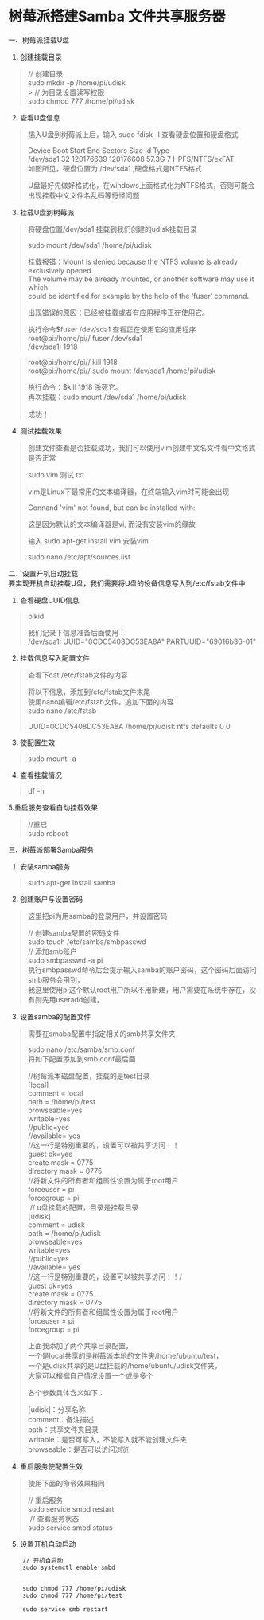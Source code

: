 # 树莓派搭建Samba 文件共享服务器


一、树莓派挂载U盘

1. 创建挂载目录 <br>
> // 创建目录<br>
> sudo mkdir -p /home/pi/udisk <br>
​> 
> // 为目录设置读写权限<br>
> sudo chmod 777 /home/pi/udisk<br>


2. 查看U盘信息<br>
> 插入U盘到树莓派上后，输入 sudo fdisk -l 查看硬盘位置和硬盘格式<br>
> 
> Device     Boot Start       End   Sectors  Size Id Type<br>
> /dev/sda1          32 120176639 120176608 57.3G  7 HPFS/NTFS/exFAT<br>
> 如图所见，硬盘位置为 /dev/sda1 ,硬盘格式是NTFS格式<br>
> 
> U盘最好先做好格式化，在windows上面格式化为NTFS格式，否则可能会出现挂载中文文件名乱码等奇怪问题<br>

3. 挂载U盘到树莓派<br>
> 将硬盘位置/dev/sda1 挂载到我们创建的udisk挂载目录<br>
> 
> sudo mount /dev/sda1 /home/pi/udisk<br>
> 
> 挂载报错：Mount is denied because the NTFS volume is already exclusively opened.<br>
> The volume may be already mounted, or another software may use it which<br>
> could be identified for example by the help of the ‘fuser’ command.<br>
> 
> 出现错误的原因：已经被挂载或者有应用程序正在使用它。<br>
> 
> 执行命令$fuser  /dev/sda1 查看正在使用它的应用程序<br>
> root@pi:/home/pi// fuser /dev/sda1<br>
> /dev/sda1:            1918<br>

> root@pi:/home/pi// kill 1918<br>
> root@pi:/home/pi// sudo mount /dev/sda1 /home/pi/udisk<br>
> 
> 执行命令：$kill 1918 杀死它。<br>
> 再次挂载：sudo mount /dev/sda1 /home/pi/udisk<br>
> 
> 成功！<br>

4. 测试挂载效果<br>
> 创建文件查看是否挂载成功，我们可以使用vim创建中文名文件看中文格式是否正常<br>
> 
> sudo vim 测试.txt<br>
> 
> vim是Linux下最常用的文本编译器，在终端输入vim时可能会出现<br>
> 
> Connand 'vim' not found, but can be installed with:<br>
> 
> 这是因为默认的文本编译器是vi, 而没有安装vim的缘故<br>
> 
> 输入 sudo apt-get install vim 安装vim<br>
> 
> 
> sudo nano /etc/apt/sources.list<br>


二、设置开机自动挂载<br>
要实现开机自动挂载U盘，我们需要将U盘的设备信息写入到/etc/fstab文件中<br>

1. 查看硬盘UUID信息<br>
> blkid<br>
> 
> 我们记录下信息准备后面使用：<br>
>  /dev/sda1:  UUID="0CDC5408DC53EA8A"  PARTUUID="69016b36-01"<br>

2. 挂载信息写入配置文件<br>
> 查看下cat /etc/fstab文件的内容<br>
> 
> 将以下信息，添加到/etc/fstab文件末尾<br>
> 使用nano编辑/etc/fstab文件，追加下面的内容<br>
> sudo nano  /etc/fstab<br>
> 
> UUID=0CDC5408DC53EA8A  /home/pi/udisk  ntfs defaults 0 0<br>


3. 使配置生效<br>
> sudo mount -a<br>


4. 查看挂载情况<br>
> df -h<br>

5.重启服务查看自动挂载效果<br>

> //重启<br>
> sudo reboot<br>


三、树莓派部署Samba服务<br>
1. 安装samba服务<br>
> sudo apt-get install samba<br>


2. 创建账户与设置密码<br>
> 这里把pi为用samba的登录用户，并设置密码<br>
> 
> // 创建samba配置的密码文件<br>
> sudo touch /etc/samba/smbpasswd<br>
> ​
> // 添加smb账户<br>
> sudo smbpasswd -a pi<br>
> 执行smbpasswd命令后会提示输入samba的账户密码，这个密码后面访问smb服务会用到，<br>
> 我这里使用pi这个默认root用户所以不用新建，用户需要在系统中存在，没有则先用useradd创建。<br>


3. 设置samba的配置文件<br>
> 需要在smaba配置中指定相关的smb共享文件夹<br>
> 
> sudo nano /etc/samba/smb.conf<br>
> 将如下配置添加到smb.conf最后面<br>
> 
> //树莓派本磁盘配置，挂载的是test目录<br>
> [local]<br>
>     comment = local<br>
>     path = /home/pi/test<br>
>     browseable=yes<br>
>     writable=yes<br>
>     //public=yes<br>
>     //available= yes<br>
>     //这一行是特别重要的，设置可以被共享访问！！<br>
>     guest ok=yes <br>
>     create mask = 0775<br>
>     directory mask = 0775<br>
>     //将新文件的所有者和组属性设置为属于root用户<br>
>     forceuser = pi<br>
>     forcegroup = pi<br>
> ​
> // u盘挂载的配置，目录是挂载目录<br>
> [udisk]<br>
>     comment = udisk<br>
>     path = /home/pi/udisk<br>
>     browseable=yes<br>
>     writable=yes<br>
>     //public=yes<br>
>     //available= yes<br>
>     //这一行是特别重要的，设置可以被共享访问！！/<br>
>     guest ok=yes<br>
>     create mask = 0775<br>
>     directory mask = 0775<br>
>     //将新文件的所有者和组属性设置为属于root用户<br>
>     forceuser = pi<br>
>     forcegroup = pi<br>
> 
> 上面我添加了两个共享目录配置，<br>
> 一个是local共享的是树莓派本地的文件夹/home/ubuntu/test，<br>
> 一个是udisk共享的是U盘挂载的/home/ubuntu/udisk文件夹，<br>
> 大家可以根据自己情况设置一个或是多个<br>
> 
> 各个参数具体含义如下：<br>
> 
> [udisk]：分享名称<br>
> comment：备注描述<br>
> path：共享文件夹目录<br>
> writable：是否可写入，不能写入就不能创建文件夹<br>
> browseable：是否可以访问浏览<br>


4. 重启服务使配置生效<br>

> 使用下面的命令效果相同<br>
> 
> // 重启服务<br>
> sudo service smbd restart<br>
> ​
> // 查看服务状态<br>
> sudo service smbd status<br>


5. 设置开机自动启动<br>
``` 
    // 开机自启动
    sudo systemctl enable smbd
    
    
    sudo chmod 777 /home/pi/udisk
    sudo chmod 777 /home/pi/test
    
    sudo service smb restart 
```
